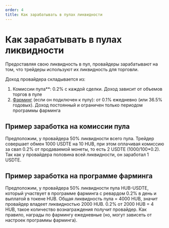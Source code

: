 ```yaml
---
order: 4
title: Как зарабатывать в пулах ликвидности
---
```


# Как зарабатывать в пулах ликвидности

Предоставляя свою ликвидность в пул, провайдеры зарабатывают на том, что трейдеры используют их ликвидность для торговли.

Доход провайдера складывается из:

1. Комиссии пула**: 0.2% с каждой сделки. Доход зависит от объемов торгов в пуле
2. [Фарминг](/earn/farm) (если он подключен к пулу): от 0.1% ежедневно (или 36.5% годовых). Доход постоянный и ограничен только периодом программы фарминга

## Пример заработка на комиссии пула

Предположим, у провайдера 50% ликвидности всего пула. Трейдер совершает обмен 1000 USDTE на 10 HUB, при этом оплачивая комиссию за свап 0.2% от продаваемой монеты, то есть 2 USDTE (1000/100*0.2). Так как у провайдера половина всей ликвидности, он заработал 1 USDTE.

## Пример заработка на программе фарминга

Предположим, у провайдера 50% ликвидности пула HUB-USDTE, который участвует в программе фарминга с ревардом 0.2% в день и выплатой в токене HUB. Общая ликвидность пула = 4000 HUB, значит провайдер владеет ликвидностью 2000 HUB. 0.2% от 2000 HUB = 4 HUB, такое количество вознаграждения получит провайдер. Как правило, награды по фармингу ежедневные (но, могут зависеть от настроек программы фарминга).
